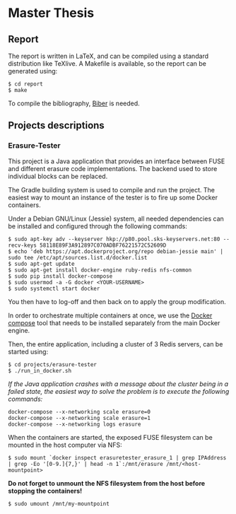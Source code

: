 # Master Thesis

## Report

The report is written in LaTeX, and can be compiled using a standard distribution like TeXlive. A Makefile is available, so the report can be generated using:
```
$ cd report
$ make
```

To compile the bibliography, [Biber](http://biblatex-biber.sourceforge.net/) is needed.

## Projects descriptions

### Erasure-Tester

This project is a Java application that provides an interface between FUSE and different erasure code implementations. The backend used to store individual blocks can be replaced.

The Gradle building system is used to compile and run the project. The easiest way to mount an instance of the tester is to fire up some Docker containers.

Under a Debian GNU/Linux (Jessie) system, all needed dependencies can be installed and configured through the following commands:

```
$ sudo apt-key adv --keyserver hkp://p80.pool.sks-keyservers.net:80 --recv-keys 58118E89F3A912897C070ADBF76221572C52609D
$ echo 'deb https://apt.dockerproject.org/repo debian-jessie main' | sudo tee /etc/apt/sources.list.d/docker.list
$ sudo apt-get update
$ sudo apt-get install docker-engine ruby-redis nfs-common
$ sudo pip install docker-compose
$ sudo usermod -a -G docker <YOUR-USERNAME>
$ sudo systemctl start docker
```

You then have to log-off and then back on to apply the group modification.

In order to orchestrate multiple containers at once, we use the [Docker compose](https://docs.docker.com/compose/install/) tool that needs to be installed separately from the main Docker engine.

Then, the entire application, including a cluster of 3 Redis servers, can be started using:

```
$ cd projects/erasure-tester
$ ./run_in_docker.sh
```

_If the Java application crashes with a message about the cluster being in a failed state, the easiest way to solve the problem is to execute the following commands:_

```
docker-compose --x-networking scale erasure=0
docker-compose --x-networking scale erasure=1
docker-compose --x-networking logs erasure
```

When the containers are started, the exposed FUSE filesystem can be mounted in the host computer via NFS:

```
$ sudo mount `docker inspect erasuretester_erasure_1 | grep IPAddress | grep -Eo '[0-9.]{7,}' | head -n 1`:/mnt/erasure /mnt/<host-mountpoint>
```

**Do not forget to unmount the NFS filesystem from the host before stopping the containers!**

```
$ sudo umount /mnt/my-mountpoint
```

